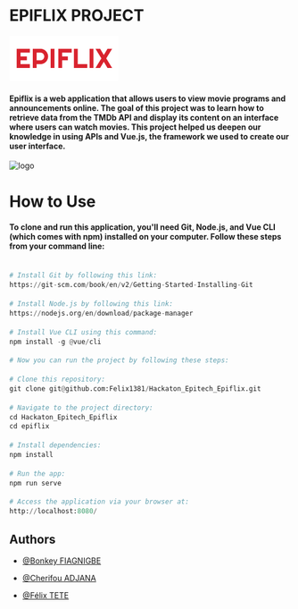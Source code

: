 # EPIFLIX PROJECT

![logo_epiflix](https://github.com/Felix1381/Hackaton_Epitech_Epiflix/blob/main/epiflix/src/assets/Logo.png)

#### Epiflix is a web application that allows users to view movie programs and announcements online. The goal of this project was to learn how to retrieve data from the TMDb API and display its content on an interface where users can watch movies. This project helped us deepen our knowledge in using APIs and Vue.js, the framework we used to create our user interface.


![logo](https://miro.medium.com/v2/resize:fit:1400/1*-R4FbppmorUNWxhmrwlBmQ.png)

# How to Use

#### To clone and run this application, you'll need Git, Node.js, and Vue CLI (which comes with npm) installed on your computer. Follow these steps from your command line:

```python

# Install Git by following this link:
https://git-scm.com/book/en/v2/Getting-Started-Installing-Git

# Install Node.js by following this link:
https://nodejs.org/en/download/package-manager

# Install Vue CLI using this command:
npm install -g @vue/cli

# Now you can run the project by following these steps:

# Clone this repository:
git clone git@github.com:Felix1381/Hackaton_Epitech_Epiflix.git

# Navigate to the project directory:
cd Hackaton_Epitech_Epiflix
cd epiflix

# Install dependencies:
npm install

# Run the app:
npm run serve

# Access the application via your browser at:
http://localhost:8080/

```

## Authors
- [@Bonkey FIAGNIGBE](https://github.com/devBonkey)

- [@Cherifou ADJANA](https://github.com/cherifdine)

- [@Félix TETE](https://github.com/felix1381)







